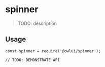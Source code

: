 # spinner

> TODO: description

## Usage

```
const spinner = require('@owlui/spinner');

// TODO: DEMONSTRATE API
```
